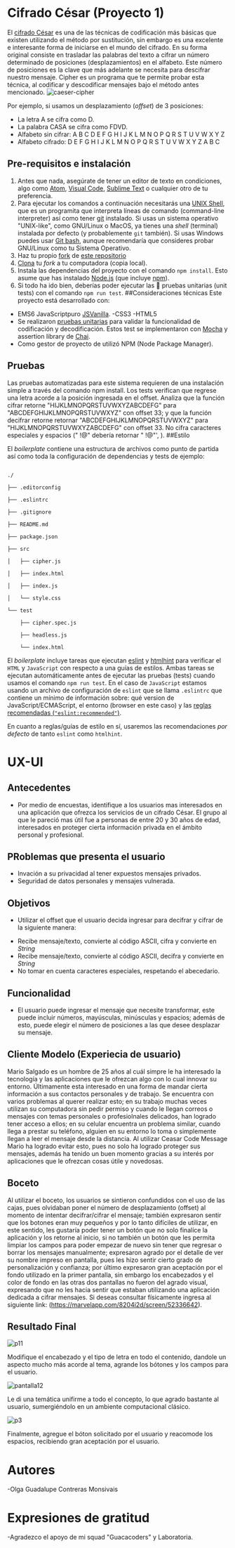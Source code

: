 # Cifrado César (Proyecto 1)
El [cifrado César](https://en.wikipedia.org/wiki/Caesar_cipher) es una de las técnicas de codificación más básicas que existen utilizando el método por sustitución, sin embargo es una excelente e interesante forma de iniciarse en el mundo del cifrado. En su forma original consiste en trasladar las palabras del texto a cifrar un número determinado de posiciones (desplazamientos) en el alfabeto. Este número de posiciones es la clave que más adelante se necesita para descifrar nuestro mensaje.
Cipher es un programa que te permite probar esta técnica, al codificar y descodificar mensajes bajo el método antes mencionado. 
![caeser-cipher](https://upload.wikimedia.org/wikipedia/commons/thumb/2/2b/Caesar3.svg/2000px-Caesar3.svg.png)

Por ejemplo, si usamos un desplazamiento (_offset_) de 3 posiciones:
- La letra A se cifra como D.
- La palabra CASA se cifra como FDVD.
- Alfabeto sin cifrar: A B C D E F G H I J K L M N O P Q R S T U V W X Y Z
- Alfabeto cifrado: D E F G H I J K L M N O P Q R S T U V W X Y Z A B C

## Pre-requisitos e instalación
1. Antes que nada, asegúrate de tener un editor de texto en
   condiciones, algo como [Atom](https://atom.io/), 
   [Visual Code](https://code.visualstudio.com/), [Sublime Text](https://www.sublimetext.com) o cualquier otro de tu preferencia.
2. Para ejecutar los comandos a continuación necesitarás una
   [UNIX Shell](https://github.com/Laboratoria/curricula-js/tree/v2.x/topics/shell),
   que es un programita que interpreta líneas de comando (command-line
   interpreter) así como tener [git](https://github.com/Laboratoria/curricula-js/tree/v2.x/topics/scm/01-git)
   instalado. Si usas un sistema operativo "UNIX-like", como GNU/Linux o MacOS,
   ya tienes una _shell_ (terminal) instalada por defecto (y probablemente `git`
   también). Si usas Windows puedes usar [Git bash](https://git-scm.com/download/win),
   aunque recomendaría que consideres probar GNU/Linux como tu Sistema Operativo.
3. Haz tu propio [fork](https://help.github.com/articles/fork-a-repo/)
   de [ este repositorio](https://github.com/OlgaContreras911/cdmx-2019-01-bc-core-am-cipher)
4. [Clona](https://help.github.com/articles/cloning-a-repository/)
   tu _fork_ a tu computadora (copia local).
5. Instala las dependencias del proyecto con el comando `npm
   install`. Esto asume que has instalado [Node.js](https://nodejs.org/) (que
   incluye [npm](https://docs.npmjs.com/)).
6. Si todo ha ido bien, deberías poder ejecutar las :traffic_light:
   pruebas unitarias (unit tests) con el comando `npm run test`.
##Consideraciones técnicas
Este proyecto está desarrollado con:
- EMS6 JavaScriptpuro [JSVanilla](https://medium.com/laboratoria-developers/vanillajs-vs-jquery-31e623bbd46e).
-CSS3
-HTML5
- Se realizaron [pruebas unitarias]() para validar la funcionalidad de codificación y decodificación. Estos test se implementaron con [Mocha](https://mochajs.org/) y assertion library de [Chai](https://www.chaijs.com/).
- Como gestor de proyecto de utilizó NPM (Node Package Manager).
## Pruebas
Las pruebas automatizadas para este sistema requieren de una instalación simple a través del comando npm install. Los tests verifican que regrese una letra acorde a la posición ingresada en el offset. Analiza que la función  cifrar retorne "HIJKLMNOPQRSTUVWXYZABCDEFG" para "ABCDEFGHIJKLMNOPQRSTUVWXYZ" con offset 33; y que la función decifrar retorne retornar "ABCDEFGHIJKLMNOPQRSTUVWXYZ" para "HIJKLMNOPQRSTUVWXYZABCDEFG" con offset 33. No cifra caracteres especiales y espacios (" !@" debería retornar  " !@"', ).
##Estilo

El _boilerplate_ contiene una estructura de archivos como punto de partida así como toda la configuración de dependencias y tests de ejemplo:

```text

./

├── .editorconfig

├── .eslintrc

├── .gitignore

├── README.md

├── package.json

├── src

│   ├── cipher.js

│   ├── index.html

│   ├── index.js

│   └── style.css

└── test

    ├── cipher.spec.js

    ├── headless.js

    └── index.html

```

El _boilerplate_ incluye tareas que ejecutan [eslint](https://eslint.org/) y [htmlhint](https://github.com/yaniswang/HTMLHint) para verificar el `HTML` y `JavaScript` con respecto a una guías de estilos. Ambas tareas se ejecutan automáticamente antes de ejecutar las pruebas (tests) cuando usamos el comando `npm run test`. En el caso de `JavaScript` estamos usando un archivo de configuración de `eslint` que se llama `.eslintrc` que contiene un mínimo de información sobre: qué version de JavaScript/ECMAScript, el entorno (browser en este caso) y las [reglas recomendadas (`"eslint:recommended"`)](https://eslint.org/docs/rules/).

En cuanto a reglas/guías de estilo en sí, usaremos las recomendaciones _por defecto_ de tanto `eslint` como `htmlhint`.

# UX-UI
## Antecedentes
* Por medio de encuestas, identifique a los usuarios mas interesados en una aplicación que ofrezca los servicios de un cifrado César. El grupo al que le pareció mas útil fue a personas de entre 20 y 30 años de edad, interesados en proteger cierta información privada en el ámbito personal y profesional.
## PRoblemas que presenta el usuario
* Invación a su privacidad al tener expuestos mensajes privados.
* Seguridad de datos personales y mensajes vulnerada.
## Objetivos
* Utilizar el offset que el usuario decida ingresar para decifrar y cifrar de la siguiente manera:
 - Recibe mensaje/texto, convierte al código ASCII, cifra y convierte en *String*
 -  Recibe mensaje/texto, convierte al código ASCII, decifra y convierte en *String*
 - No tomar en cuenta caracteres especiales, respetando el abecedario.
 ## Funcionalidad
* El usuario puede ingresar el mensaje que necesite transformar, este puede incluir números, mayúsculas, minúsculas y espacios; además de esto, puede elegir el número de posiciones a las que desee desplazar su mensaje.
## Cliente Modelo (Experiecia de usuario)
Mario Salgado es un hombre de 25 años al cuál simpre le ha interesado la tecnología y las aplicaciones que le ofrezcan algo con lo cual innovar su entorno. Últimamente  esta interesado en una forma de mandar cierta información a sus contactos personales y de trabajo. Se encuentra con varios problemas al querer realizar esto; en su trabajo muchas veces utilizan su computadora sin pedir permiso y cuando le llegan correos o mensajes con temas personales o profesiolnales delicados, han logrado tener acceso a ellos; en su celular encuentra un problema similar, cuando llega a prestar su teléfono, alguien en su entorno lo toma o simplemente llegan a leer el mensaje desde la distancia.
Al utilizar Ceasar Code Message Mario ha logrado evitar esto,  pues no solo ha logrado proteger sus mensajes, además ha tenido un buen momento gracias a su interés por aplicaciones que le ofrezcan cosas útile y novedosas.

## Boceto
Al utilizar el boceto, los usuarios se sintieron confundidos con el uso de las cajas, pues olvidaban poner el número de desplazamiento (offset) al momento de intentar decifrar/cifrar el mensaje; también expresaron sentir que los botones eran muy pequeños y por lo tanto difíciles de utilizar, en este sentido, les gustaría poder tener un botón que no solo finalíce la aplicación y los retorne al inicio, si  no también un botón que les permita limpiar los campos para poder empezar de nuevo sin tener que regresar o borrar los mensajes manualmente; expresaron agrado por el detalle de ver su nombre impreso en pantalla, pues les hizo sentir cierto grado de personalización y confianza; por último expresaron gran aceptación por el fondo utilizado en la primer pantalla, sin embargo los encabezados y el color de fondo en las otras dos pantallas no fueron del agrado visual, expresando que no les hacia sentir que estaban utilizando una aplicación dedicada a cifrar mensajes.  Si deseas consultar físicamente ingresa al siguiente link: (https://marvelapp.com/8204i2d/screen/52336642).
## Resultado Final
<img src="https://i.ibb.co/XZHBzP9/p11.png" alt="p11" border="0">

Modifique el encabezado y el tipo de letra en todo el contenido, dandole un aspecto mucho más acorde al tema, agrande los bótones y los campos para el usuario.

 <img src="https://i.ibb.co/5rjBJbD/pantalla12.png" alt="pantalla12" border="0">

 Le di una temática unifirme a todo el concepto, lo que agrado bastante al usuario, sumergiéndolo en un ambiente computacional clásico.

<img src="https://i.ibb.co/gdF5GBN/p3.png" alt="p3" border="0">

Finalmente, agregue el bóton solicitado por el usuario y reacomode los espacios, recibiendo gran aceptación por el usuario.

# Autores
-Olga Guadalupe Contreras Monsivais
# Expresiones de gratitud
-Agradezco el apoyo de mi squad "Guacacoders" y Laboratoria. 
